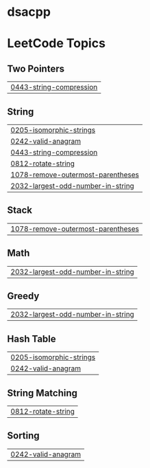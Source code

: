 # dsacpp
<!---LeetCode Topics Start-->
# LeetCode Topics
## Two Pointers
|  |
| ------- |
| [0443-string-compression](https://github.com/ujjwal-py/dsacpp/tree/master/0443-string-compression) |
## String
|  |
| ------- |
| [0205-isomorphic-strings](https://github.com/ujjwal-py/dsacpp/tree/master/0205-isomorphic-strings) |
| [0242-valid-anagram](https://github.com/ujjwal-py/dsacpp/tree/master/0242-valid-anagram) |
| [0443-string-compression](https://github.com/ujjwal-py/dsacpp/tree/master/0443-string-compression) |
| [0812-rotate-string](https://github.com/ujjwal-py/dsacpp/tree/master/0812-rotate-string) |
| [1078-remove-outermost-parentheses](https://github.com/ujjwal-py/dsacpp/tree/master/1078-remove-outermost-parentheses) |
| [2032-largest-odd-number-in-string](https://github.com/ujjwal-py/dsacpp/tree/master/2032-largest-odd-number-in-string) |
## Stack
|  |
| ------- |
| [1078-remove-outermost-parentheses](https://github.com/ujjwal-py/dsacpp/tree/master/1078-remove-outermost-parentheses) |
## Math
|  |
| ------- |
| [2032-largest-odd-number-in-string](https://github.com/ujjwal-py/dsacpp/tree/master/2032-largest-odd-number-in-string) |
## Greedy
|  |
| ------- |
| [2032-largest-odd-number-in-string](https://github.com/ujjwal-py/dsacpp/tree/master/2032-largest-odd-number-in-string) |
## Hash Table
|  |
| ------- |
| [0205-isomorphic-strings](https://github.com/ujjwal-py/dsacpp/tree/master/0205-isomorphic-strings) |
| [0242-valid-anagram](https://github.com/ujjwal-py/dsacpp/tree/master/0242-valid-anagram) |
## String Matching
|  |
| ------- |
| [0812-rotate-string](https://github.com/ujjwal-py/dsacpp/tree/master/0812-rotate-string) |
## Sorting
|  |
| ------- |
| [0242-valid-anagram](https://github.com/ujjwal-py/dsacpp/tree/master/0242-valid-anagram) |
<!---LeetCode Topics End-->